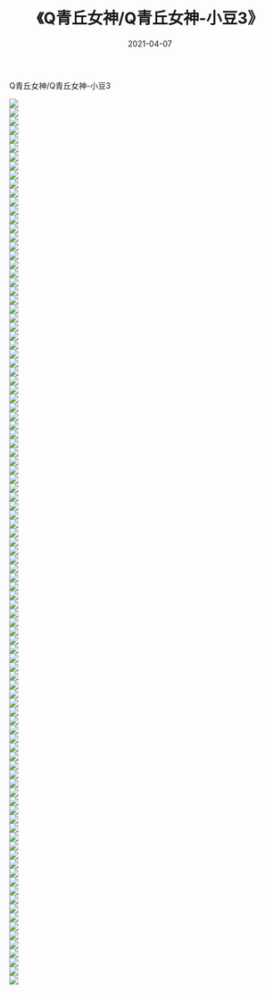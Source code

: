 ﻿---
layout: post
title:  《Q青丘女神/Q青丘女神-小豆3》
date:   2021-04-07
img: http://pic.660000.xyz/1:/网络美图/2021/Q青丘女神/Q青丘女神-小豆3/000.jpg
categories: [美女, 清纯, 唯美]
---

Q青丘女神/Q青丘女神-小豆3

 ![](http://pic.660000.xyz/1:/网络美图/2021/Q青丘女神/Q青丘女神-小豆3/001.jpg) <br>![](http://pic.660000.xyz/1:/网络美图/2021/Q青丘女神/Q青丘女神-小豆3/002.jpg) <br>![](http://pic.660000.xyz/1:/网络美图/2021/Q青丘女神/Q青丘女神-小豆3/003.jpg) <br>![](http://pic.660000.xyz/1:/网络美图/2021/Q青丘女神/Q青丘女神-小豆3/004.jpg) <br>![](http://pic.660000.xyz/1:/网络美图/2021/Q青丘女神/Q青丘女神-小豆3/005.jpg) <br>![](http://pic.660000.xyz/1:/网络美图/2021/Q青丘女神/Q青丘女神-小豆3/006.jpg) <br>![](http://pic.660000.xyz/1:/网络美图/2021/Q青丘女神/Q青丘女神-小豆3/007.jpg) <br>![](http://pic.660000.xyz/1:/网络美图/2021/Q青丘女神/Q青丘女神-小豆3/008.jpg) <br>![](http://pic.660000.xyz/1:/网络美图/2021/Q青丘女神/Q青丘女神-小豆3/009.jpg) <br>![](http://pic.660000.xyz/1:/网络美图/2021/Q青丘女神/Q青丘女神-小豆3/010.jpg) <br>![](http://pic.660000.xyz/1:/网络美图/2021/Q青丘女神/Q青丘女神-小豆3/011.jpg) <br>![](http://pic.660000.xyz/1:/网络美图/2021/Q青丘女神/Q青丘女神-小豆3/012.jpg) <br>![](http://pic.660000.xyz/1:/网络美图/2021/Q青丘女神/Q青丘女神-小豆3/013.jpg) <br>![](http://pic.660000.xyz/1:/网络美图/2021/Q青丘女神/Q青丘女神-小豆3/014.jpg) <br>![](http://pic.660000.xyz/1:/网络美图/2021/Q青丘女神/Q青丘女神-小豆3/015.jpg) <br>![](http://pic.660000.xyz/1:/网络美图/2021/Q青丘女神/Q青丘女神-小豆3/016.jpg) <br>![](http://pic.660000.xyz/1:/网络美图/2021/Q青丘女神/Q青丘女神-小豆3/017.jpg) <br>![](http://pic.660000.xyz/1:/网络美图/2021/Q青丘女神/Q青丘女神-小豆3/018.jpg) <br>![](http://pic.660000.xyz/1:/网络美图/2021/Q青丘女神/Q青丘女神-小豆3/019.jpg) <br>![](http://pic.660000.xyz/1:/网络美图/2021/Q青丘女神/Q青丘女神-小豆3/020.jpg) <br>![](http://pic.660000.xyz/1:/网络美图/2021/Q青丘女神/Q青丘女神-小豆3/021.jpg) <br>![](http://pic.660000.xyz/1:/网络美图/2021/Q青丘女神/Q青丘女神-小豆3/022.jpg) <br>![](http://pic.660000.xyz/1:/网络美图/2021/Q青丘女神/Q青丘女神-小豆3/023.jpg) <br>![](http://pic.660000.xyz/1:/网络美图/2021/Q青丘女神/Q青丘女神-小豆3/024.jpg) <br>![](http://pic.660000.xyz/1:/网络美图/2021/Q青丘女神/Q青丘女神-小豆3/025.jpg) <br>![](http://pic.660000.xyz/1:/网络美图/2021/Q青丘女神/Q青丘女神-小豆3/026.jpg) <br>![](http://pic.660000.xyz/1:/网络美图/2021/Q青丘女神/Q青丘女神-小豆3/027.jpg) <br>![](http://pic.660000.xyz/1:/网络美图/2021/Q青丘女神/Q青丘女神-小豆3/028.jpg) <br>![](http://pic.660000.xyz/1:/网络美图/2021/Q青丘女神/Q青丘女神-小豆3/029.jpg) <br>![](http://pic.660000.xyz/1:/网络美图/2021/Q青丘女神/Q青丘女神-小豆3/030.jpg) <br>![](http://pic.660000.xyz/1:/网络美图/2021/Q青丘女神/Q青丘女神-小豆3/031.jpg) <br>![](http://pic.660000.xyz/1:/网络美图/2021/Q青丘女神/Q青丘女神-小豆3/032.jpg) <br>![](http://pic.660000.xyz/1:/网络美图/2021/Q青丘女神/Q青丘女神-小豆3/033.jpg) <br>![](http://pic.660000.xyz/1:/网络美图/2021/Q青丘女神/Q青丘女神-小豆3/034.jpg) <br>![](http://pic.660000.xyz/1:/网络美图/2021/Q青丘女神/Q青丘女神-小豆3/035.jpg) <br>![](http://pic.660000.xyz/1:/网络美图/2021/Q青丘女神/Q青丘女神-小豆3/036.jpg) <br>![](http://pic.660000.xyz/1:/网络美图/2021/Q青丘女神/Q青丘女神-小豆3/037.jpg) <br>![](http://pic.660000.xyz/1:/网络美图/2021/Q青丘女神/Q青丘女神-小豆3/038.jpg) <br>![](http://pic.660000.xyz/1:/网络美图/2021/Q青丘女神/Q青丘女神-小豆3/039.jpg) <br>![](http://pic.660000.xyz/1:/网络美图/2021/Q青丘女神/Q青丘女神-小豆3/040.jpg) <br>![](http://pic.660000.xyz/1:/网络美图/2021/Q青丘女神/Q青丘女神-小豆3/041.jpg) <br>![](http://pic.660000.xyz/1:/网络美图/2021/Q青丘女神/Q青丘女神-小豆3/042.jpg) <br>![](http://pic.660000.xyz/1:/网络美图/2021/Q青丘女神/Q青丘女神-小豆3/043.jpg) <br>![](http://pic.660000.xyz/1:/网络美图/2021/Q青丘女神/Q青丘女神-小豆3/044.jpg) <br>![](http://pic.660000.xyz/1:/网络美图/2021/Q青丘女神/Q青丘女神-小豆3/045.jpg) <br>![](http://pic.660000.xyz/1:/网络美图/2021/Q青丘女神/Q青丘女神-小豆3/046.jpg) <br>![](http://pic.660000.xyz/1:/网络美图/2021/Q青丘女神/Q青丘女神-小豆3/047.jpg) <br>![](http://pic.660000.xyz/1:/网络美图/2021/Q青丘女神/Q青丘女神-小豆3/048.jpg) <br>![](http://pic.660000.xyz/1:/网络美图/2021/Q青丘女神/Q青丘女神-小豆3/049.jpg) <br>![](http://pic.660000.xyz/1:/网络美图/2021/Q青丘女神/Q青丘女神-小豆3/050.jpg) <br>![](http://pic.660000.xyz/1:/网络美图/2021/Q青丘女神/Q青丘女神-小豆3/051.jpg) <br>![](http://pic.660000.xyz/1:/网络美图/2021/Q青丘女神/Q青丘女神-小豆3/052.jpg) <br>![](http://pic.660000.xyz/1:/网络美图/2021/Q青丘女神/Q青丘女神-小豆3/053.jpg) <br>![](http://pic.660000.xyz/1:/网络美图/2021/Q青丘女神/Q青丘女神-小豆3/054.jpg) <br>![](http://pic.660000.xyz/1:/网络美图/2021/Q青丘女神/Q青丘女神-小豆3/055.jpg) <br>![](http://pic.660000.xyz/1:/网络美图/2021/Q青丘女神/Q青丘女神-小豆3/056.jpg) <br>![](http://pic.660000.xyz/1:/网络美图/2021/Q青丘女神/Q青丘女神-小豆3/057.jpg) <br>![](http://pic.660000.xyz/1:/网络美图/2021/Q青丘女神/Q青丘女神-小豆3/058.jpg) <br>![](http://pic.660000.xyz/1:/网络美图/2021/Q青丘女神/Q青丘女神-小豆3/059.jpg) <br>![](http://pic.660000.xyz/1:/网络美图/2021/Q青丘女神/Q青丘女神-小豆3/060.jpg) <br>![](http://pic.660000.xyz/1:/网络美图/2021/Q青丘女神/Q青丘女神-小豆3/061.jpg) <br>![](http://pic.660000.xyz/1:/网络美图/2021/Q青丘女神/Q青丘女神-小豆3/062.jpg) <br>![](http://pic.660000.xyz/1:/网络美图/2021/Q青丘女神/Q青丘女神-小豆3/063.jpg) <br>![](http://pic.660000.xyz/1:/网络美图/2021/Q青丘女神/Q青丘女神-小豆3/064.jpg) <br>![](http://pic.660000.xyz/1:/网络美图/2021/Q青丘女神/Q青丘女神-小豆3/065.jpg) <br>![](http://pic.660000.xyz/1:/网络美图/2021/Q青丘女神/Q青丘女神-小豆3/066.jpg) <br>![](http://pic.660000.xyz/1:/网络美图/2021/Q青丘女神/Q青丘女神-小豆3/067.jpg) <br>![](http://pic.660000.xyz/1:/网络美图/2021/Q青丘女神/Q青丘女神-小豆3/068.jpg) <br>![](http://pic.660000.xyz/1:/网络美图/2021/Q青丘女神/Q青丘女神-小豆3/069.jpg) <br>![](http://pic.660000.xyz/1:/网络美图/2021/Q青丘女神/Q青丘女神-小豆3/070.jpg) <br>![](http://pic.660000.xyz/1:/网络美图/2021/Q青丘女神/Q青丘女神-小豆3/071.jpg) <br>![](http://pic.660000.xyz/1:/网络美图/2021/Q青丘女神/Q青丘女神-小豆3/072.jpg) <br>![](http://pic.660000.xyz/1:/网络美图/2021/Q青丘女神/Q青丘女神-小豆3/073.jpg) <br>![](http://pic.660000.xyz/1:/网络美图/2021/Q青丘女神/Q青丘女神-小豆3/074.jpg) <br>![](http://pic.660000.xyz/1:/网络美图/2021/Q青丘女神/Q青丘女神-小豆3/075.jpg) <br>![](http://pic.660000.xyz/1:/网络美图/2021/Q青丘女神/Q青丘女神-小豆3/076.jpg) <br>![](http://pic.660000.xyz/1:/网络美图/2021/Q青丘女神/Q青丘女神-小豆3/077.jpg) <br>![](http://pic.660000.xyz/1:/网络美图/2021/Q青丘女神/Q青丘女神-小豆3/078.jpg) <br>![](http://pic.660000.xyz/1:/网络美图/2021/Q青丘女神/Q青丘女神-小豆3/079.jpg) <br>![](http://pic.660000.xyz/1:/网络美图/2021/Q青丘女神/Q青丘女神-小豆3/080.jpg) <br>![](http://pic.660000.xyz/1:/网络美图/2021/Q青丘女神/Q青丘女神-小豆3/081.jpg) <br>![](http://pic.660000.xyz/1:/网络美图/2021/Q青丘女神/Q青丘女神-小豆3/082.jpg) <br>![](http://pic.660000.xyz/1:/网络美图/2021/Q青丘女神/Q青丘女神-小豆3/083.jpg) <br>![](http://pic.660000.xyz/1:/网络美图/2021/Q青丘女神/Q青丘女神-小豆3/084.jpg) <br>![](http://pic.660000.xyz/1:/网络美图/2021/Q青丘女神/Q青丘女神-小豆3/085.jpg) <br>![](http://pic.660000.xyz/1:/网络美图/2021/Q青丘女神/Q青丘女神-小豆3/086.jpg) <br>![](http://pic.660000.xyz/1:/网络美图/2021/Q青丘女神/Q青丘女神-小豆3/087.jpg) <br>![](http://pic.660000.xyz/1:/网络美图/2021/Q青丘女神/Q青丘女神-小豆3/088.jpg) <br>![](http://pic.660000.xyz/1:/网络美图/2021/Q青丘女神/Q青丘女神-小豆3/089.jpg) <br>![](http://pic.660000.xyz/1:/网络美图/2021/Q青丘女神/Q青丘女神-小豆3/090.jpg) <br>![](http://pic.660000.xyz/1:/网络美图/2021/Q青丘女神/Q青丘女神-小豆3/091.jpg) <br>![](http://pic.660000.xyz/1:/网络美图/2021/Q青丘女神/Q青丘女神-小豆3/092.jpg) <br>![](http://pic.660000.xyz/1:/网络美图/2021/Q青丘女神/Q青丘女神-小豆3/093.jpg) <br>![](http://pic.660000.xyz/1:/网络美图/2021/Q青丘女神/Q青丘女神-小豆3/094.jpg) <br>![](http://pic.660000.xyz/1:/网络美图/2021/Q青丘女神/Q青丘女神-小豆3/095.jpg) <br>![](http://pic.660000.xyz/1:/网络美图/2021/Q青丘女神/Q青丘女神-小豆3/096.jpg) <br>![](http://pic.660000.xyz/1:/网络美图/2021/Q青丘女神/Q青丘女神-小豆3/097.jpg) <br>![](http://pic.660000.xyz/1:/网络美图/2021/Q青丘女神/Q青丘女神-小豆3/098.jpg) <br>![](http://pic.660000.xyz/1:/网络美图/2021/Q青丘女神/Q青丘女神-小豆3/099.jpg) <br>